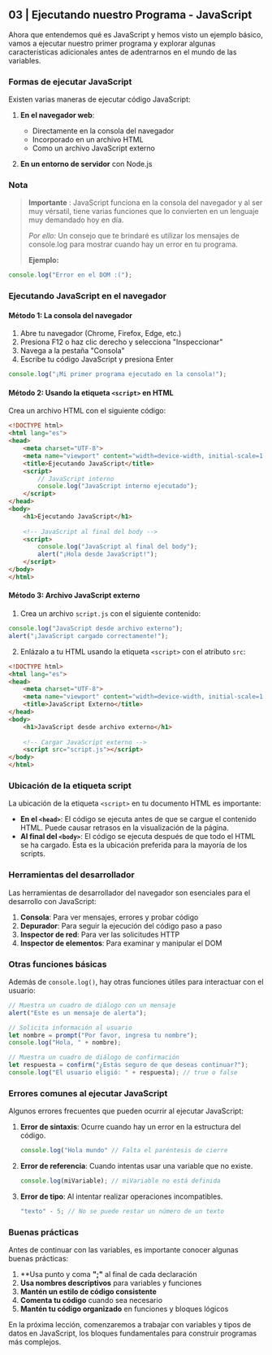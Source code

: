 ## 03 | Ejecutando nuestro Programa - JavaScript

Ahora que entendemos qué es JavaScript y hemos visto un ejemplo básico, vamos a ejecutar nuestro primer programa y explorar algunas características adicionales antes de adentrarnos en el mundo de las variables.

### Formas de ejecutar JavaScript

Existen varias maneras de ejecutar código JavaScript:

1. **En el navegador web**:
   - Directamente en la consola del navegador
   - Incorporado en un archivo HTML
   - Como un archivo JavaScript externo

2. **En un entorno de servidor** con Node.js

### Nota

> **Importante** : JavaScript funciona en la consola del navegador y al ser muy vérsatil, tiene varias funciones que lo convierten en un lenguaje muy demandado hoy en día.
>
> *Por ello:* Un consejo que te brindaré es utilizar los mensajes de console.log para mostrar cuando hay un error en tu programa.  
>
> **Ejemplo:**
```javascript
console.log("Error en el DOM :(");
```


### Ejecutando JavaScript en el navegador

#### Método 1: La consola del navegador

1. Abre tu navegador (Chrome, Firefox, Edge, etc.)
2. Presiona F12 o haz clic derecho y selecciona "Inspeccionar"
3. Navega a la pestaña "Consola"
4. Escribe tu código JavaScript y presiona Enter

```javascript
console.log("¡Mi primer programa ejecutado en la consola!");
```

#### Método 2: Usando la etiqueta `<script>` en HTML

Crea un archivo HTML con el siguiente código:

```html
<!DOCTYPE html>
<html lang="es">
<head>
    <meta charset="UTF-8">
    <meta name="viewport" content="width=device-width, initial-scale=1.0">
    <title>Ejecutando JavaScript</title>
    <script>
        // JavaScript interno
        console.log("JavaScript interno ejecutado");
    </script>
</head>
<body>
    <h1>Ejecutando JavaScript</h1>
    
    <!-- JavaScript al final del body -->
    <script>
        console.log("JavaScript al final del body");
        alert("¡Hola desde JavaScript!");
    </script>
</body>
</html>
```

#### Método 3: Archivo JavaScript externo

1. Crea un archivo `script.js` con el siguiente contenido:
```javascript
console.log("JavaScript desde archivo externo");
alert("¡JavaScript cargado correctamente!");
```

2. Enlázalo a tu HTML usando la etiqueta `<script>` con el atributo `src`:
```html
<!DOCTYPE html>
<html lang="es">
<head>
    <meta charset="UTF-8">
    <meta name="viewport" content="width=device-width, initial-scale=1.0">
    <title>JavaScript Externo</title>
</head>
<body>
    <h1>JavaScript desde archivo externo</h1>
    
    <!-- Cargar JavaScript externo -->
    <script src="script.js"></script>
</body>
</html>
```

### Ubicación de la etiqueta script

La ubicación de la etiqueta `<script>` en tu documento HTML es importante:

- **En el `<head>`**: El código se ejecuta antes de que se cargue el contenido HTML. Puede causar retrasos en la visualización de la página.
- **Al final del `<body>`**: El código se ejecuta después de que todo el HTML se ha cargado. Esta es la ubicación preferida para la mayoría de los scripts.

### Herramientas del desarrollador

Las herramientas de desarrollador del navegador son esenciales para el desarrollo con JavaScript:

1. **Consola**: Para ver mensajes, errores y probar código
2. **Depurador**: Para seguir la ejecución del código paso a paso
3. **Inspector de red**: Para ver las solicitudes HTTP
4. **Inspector de elementos**: Para examinar y manipular el DOM

### Otras funciones básicas

Además de `console.log()`, hay otras funciones útiles para interactuar con el usuario:

```javascript
// Muestra un cuadro de diálogo con un mensaje
alert("Este es un mensaje de alerta");

// Solicita información al usuario
let nombre = prompt("Por favor, ingresa tu nombre");
console.log("Hola, " + nombre);

// Muestra un cuadro de diálogo de confirmación
let respuesta = confirm("¿Estás seguro de que deseas continuar?");
console.log("El usuario eligió: " + respuesta); // true o false
```

### Errores comunes al ejecutar JavaScript

Algunos errores frecuentes que pueden ocurrir al ejecutar JavaScript:

1. **Error de sintaxis**: Ocurre cuando hay un error en la estructura del código.
   ```javascript
   console.log("Hola mundo" // Falta el paréntesis de cierre
   ```

2. **Error de referencia**: Cuando intentas usar una variable que no existe.
   ```javascript
   console.log(miVariable); // miVariable no está definida
   ```

3. **Error de tipo**: Al intentar realizar operaciones incompatibles.
   ```javascript
   "texto" - 5; // No se puede restar un número de un texto
   ```

### Buenas prácticas

Antes de continuar con las variables, es importante conocer algunas buenas prácticas:

1. **Usa punto y coma **";"** al final de cada declaración
2. **Usa nombres descriptivos** para variables y funciones
3. **Mantén un estilo de código consistente**
4. **Comenta tu código** cuando sea necesario
5. **Mantén tu código organizado** en funciones y bloques lógicos

En la próxima lección, comenzaremos a trabajar con variables y tipos de datos en JavaScript, los bloques fundamentales para construir programas más complejos.

